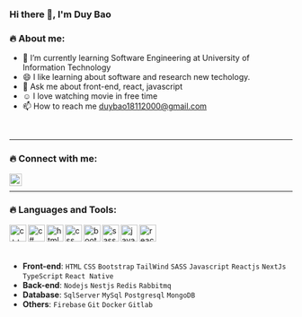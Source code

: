 ### Hi there 👋, I'm Duy Bao

### :fire: About me:

- 🌱 I’m currently learning Software Engineering at University of Information Technology
- 😄 I like learning about software and research new techology.
- 💬 Ask me about front-end, react, javascript
- :relaxed: I love watching movie in free time
- 📫 How to reach me duybao18112000@gmail.com
<br/>

---

### :fire: Connect with me:
[<img align="left" alt="linkedin" width="22px" src="https://play-lh.googleusercontent.com/kMofEFLjobZy_bCuaiDogzBcUT-dz3BBbOrIEjJ-hqOabjK8ieuevGe6wlTD15QzOqw" />][linkedin]

<br/>

---

### :fire: Languages and Tools:
<p>
<img align="left" alt="c++" width="30px" src="https://upload.wikimedia.org/wikipedia/commons/thumb/1/18/ISO_C%2B%2B_Logo.svg/150px-ISO_C%2B%2B_Logo.svg.png" />

<img align="left" alt="c#" width="30px" src="https://static-00.iconduck.com/assets.00/c-sharp-c-icon-456x512-9sej0lrz.png" />

<img align="left" alt="html" width="30px" src="https://upload.wikimedia.org/wikipedia/commons/thumb/8/80/HTML5_logo_resized.svg/1200px-HTML5_logo_resized.svg.png" />

<img align="left" alt="css" width="30px" src="https://upload.wikimedia.org/wikipedia/commons/thumb/d/d5/CSS3_logo_and_wordmark.svg/1200px-CSS3_logo_and_wordmark.svg.png" />

<img align="left" alt="bootstrap" width="30px" src="https://getbootstrap.com/docs/4.6/assets/brand/bootstrap-social-logo.png" />

<img align="left" alt="sass" width="30px" src="https://upload.wikimedia.org/wikipedia/commons/thumb/9/96/Sass_Logo_Color.svg/1200px-Sass_Logo_Color.svg.png" />

<img align="left" alt="javascript" width="30px" src="https://brandslogos.com/wp-content/uploads/images/large/javascript-logo.png" />

<img align="left" alt="reactjs" width="30px" src="https://www.pngfind.com/pngs/m/685-6854994_react-logo-no-background-hd-png-download.png" />

</p>

<br />
<br />
<br />

* **Front-end**: `HTML` `CSS` `Bootstrap` `TailWind` `SASS` `Javascript` `Reactjs` `NextJs` `TypeScript` `React Native`
* **Back-end**: `Nodejs` `Nestjs` `Redis` `Rabbitmq`
* **Database**: `SqlServer` `MySql` `Postgresql` `MongoDB`
* **Others**: `Firebase` `Git` `Docker` `Gitlab`

[linkedin]: https://www.linkedin.com/in/duy-b%E1%BA%A3o-9211a8216/
[facebook]: https://www.facebook.com/profile.php?id=100022065936430
[instagram]: https://www.instagram.com/duybao0811/

